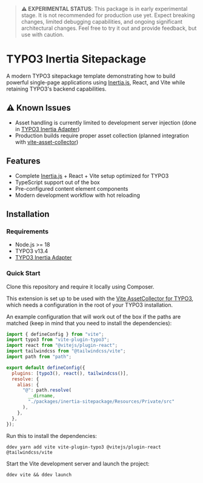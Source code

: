 > **⚠️ EXPERIMENTAL STATUS**: This package is in early experimental stage. It is not recommended for production use yet. Expect breaking changes, limited debugging capabilities, and ongoing significant architectural changes. Feel free to try it out and provide feedback, but use with caution.

# TYPO3 Inertia Sitepackage

A modern TYPO3 sitepackage template demonstrating how to build powerful single-page applications using [Inertia.js](https://inertiajs.com/), React, and Vite while retaining TYPO3's backend capabilities.

## ⚠️ Known Issues

- Asset handling is currently limited to development server injection (done in [TYPO3 Inertia Adapter](https://github.com/leon-wbr/inertia))
- Production builds require proper asset collection (planned integration with [vite-asset-collector](https://docs.typo3.org/p/praetorius/vite-asset-collector))

## Features

- Complete [Inertia.js](https://inertiajs.com/) + React + Vite setup optimized for TYPO3
- TypeScript support out of the box
- Pre-configured content element components
- Modern development workflow with hot reloading

## Installation

### Requirements

- Node.js >= 18
- TYPO3 v13.4
- [TYPO3 Inertia Adapter](https://github.com/leon-wbr/inertia)

### Quick Start

Clone this repository and require it locally using Composer.

This extension is set up to be used with the [Vite AssetCollector for TYPO3](https://github.com/s2b/vite-asset-collector), which needs a configuration in the root of your TYPO3 installation. 

An example configuration that will work out of the box if the paths are matched (keep in mind that you need to install the dependencies):

```js
import { defineConfig } from "vite";
import typo3 from "vite-plugin-typo3";
import react from "@vitejs/plugin-react";
import tailwindcss from "@tailwindcss/vite";
import path from "path";

export default defineConfig({
  plugins: [typo3(), react(), tailwindcss()],
  resolve: {
    alias: {
      "@": path.resolve(
        __dirname,
        "./packages/inertia-sitepackage/Resources/Private/src"
      ),
    },
  },
});
```

Run this to install the dependencies:

`ddev yarn add vite vite-plugin-typo3 @vitejs/plugin-react @tailwindcss/vite`

Start the Vite development server and launch the project:

`ddev vite && ddev launch`

